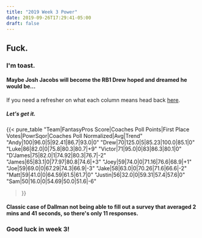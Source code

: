 ```yaml
---
title: "2019 Week 3 Power"
date: 2019-09-26T17:29:41-05:00
draft: false
---
```


## Fuck.

### I'm toast.

#### Maybe Josh Jacobs will become the RB1 Drew hoped and dreamed he would be...

If you need a refresher on what each column means head back [here](https://lathropolis.now.sh/post/2019-week-1-power/).

##### Let's get it.

{{< pure_table
"Team|FantasyPros Score|Coaches Poll Points|First Place Votes|PowrSqor|Coaches Poll Normalized|Avg|Trend"
"Andy|100|96.0|5|92.41|86.7|93.0|0"
"Drew|70|125.0|5|85.23|100.0|85.1|0"
"Luke|86|82.0|0|75.8|80.3|80.7|+9"
"Victor|71|95.0|0|83|86.3|80.1|0"
"D'James|75|82.0|1|74.92|80.3|76.7|-2"
"James|65|83.1|0|77.97|80.8|74.6|+3"
"Joey|59|74.0|0|71.16|76.6|68.9|+1"
"Joe|59|69.0|0|67.29|74.3|66.9|-3"
"Jake|58|63.0|0|70.26|71.6|66.6|-2"
"Matt|59|41.0|0|64.59|61.5|61.7|0"
"Justin|56|32.0|0|59.31|57.4|57.6|0"
"Sam|50|16.0|0|54.69|50.0|51.6|-6"

>}}



#### Classic case of Dallman not being able to fill out a survey that averaged 2 mins and 41 seconds, so there's only 11 responses.

### Good luck in week 3!